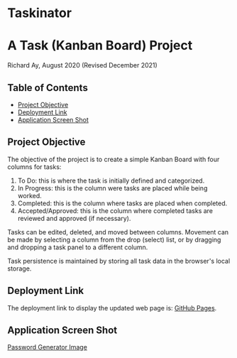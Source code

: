 # Taskinator

# A Task (Kanban Board) Project
Richard Ay, August 2020
(Revised December 2021)

## Table of Contents
* [Project Objective](#project-objective)
* [Deployment Link](#deployment-link)
* [Application Screen Shot](#application-screen-shot)

## Project Objective
The objective of the project is to create a simple Kanban Board with four columns for tasks:
1) To Do: this is where the task is initially defined and categorized.
2) In Progress: this is the column were tasks are placed while being worked.
3) Completed: this is the column where tasks are placed when completed.
4) Accepted/Approved: this is the column where completed tasks are reviewed and approved (if necessary).

Tasks can be edited, deleted, and moved between columns.  Movement can be made by selecting a column from the drop (select) list, or by dragging and dropping a task panel to a different column.

Task persistence is maintained by storing all task data in the browser's local storage.


## Deployment Link
The deployment link to display the updated web page is: 
[GitHub Pages](https://captainrich.github.io/taskinator/).  



## Application Screen Shot

[Password Generator Image](https://github.com/CaptainRich/taskinator/blob/master/screenshot.png)
